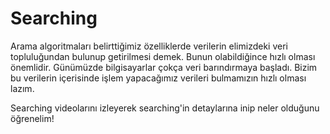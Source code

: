 Searching
======

Arama algoritmaları belirttiğimiz özelliklerde verilerin elimizdeki veri topluluğundan bulunup getirilmesi demek. Bunun olabildiğince hızlı olması önemlidir. Günümüzde bilgisayarlar çokça veri barındırmaya başladı. Bizim bu verilerin içerisinde işlem yapacağımız verileri bulmamızın hızlı olması lazım. 

Searching videolarını izleyerek searching'in detaylarına inip neler olduğunu öğrenelim!
